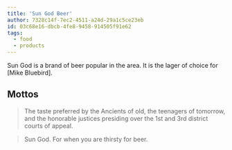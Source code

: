 ```yaml
---
title: 'Sun God Beer'
author: 7328c14f-7ec2-4511-a24d-29a1c5ce23eb
id: 03c68e16-dbcb-4fe8-9458-914505f91e62
tags:
  - food
  - products
---
```

Sun God is a brand of beer popular in the area. It is the lager of choice for [Mike Bluebird].

## Mottos

> The taste preferred by the Ancients of old, the teenagers of tomorrow, and the honorable justices presiding over the 1st and 3rd district courts of appeal.

> Sun God. For when you are thirsty for beer.